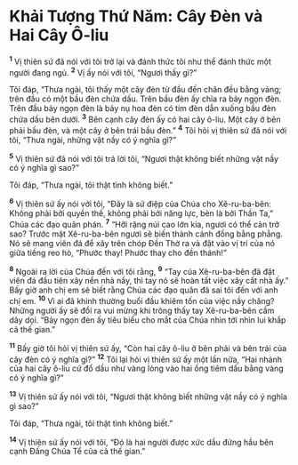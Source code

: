 # Khải Tượng Thứ Năm: Cây Ðèn và Hai Cây Ô-liu

<sup><b>1</b></sup> Vị thiên sứ đã nói với tôi trở lại và đánh thức tôi như thể đánh thức một người đang ngủ. <sup><b>2</b></sup> Vị ấy nói với tôi, “Ngươi thấy gì?”

Tôi đáp, “Thưa ngài, tôi thấy một cây đèn từ đầu đến chân đều bằng vàng; trên đầu có một bầu đèn chứa dầu. Trên bầu đèn ấy chỉa ra bảy ngọn đèn. Trên đầu bảy ngọn đèn là bảy nụ hoa đèn có tim đèn dẫn xuống bầu đèn chứa dầu bên dưới. <sup><b>3</b></sup> Bên cạnh cây đèn ấy có hai cây ô-liu. Một cây ở bên phải bầu đèn, và một cây ở bên trái bầu đèn.” <sup><b>4</b></sup> Tôi hỏi vị thiên sứ đã nói với tôi, “Thưa ngài, những vật nầy có ý nghĩa gì?”

<sup><b>5</b></sup> Vị thiên sứ đã nói với tôi trả lời tôi, “Ngươi thật không biết những vật nầy có ý nghĩa gì sao?”

Tôi đáp, “Thưa ngài, tôi thật tình không biết.”

<sup><b>6</b></sup> Vị thiên sứ ấy nói với tôi, “Ðây là sứ điệp của Chúa cho Xê-ru-ba-bên: Không phải bởi quyền thế, không phải bởi năng lực, bèn là bởi Thần Ta,” Chúa các đạo quân phán. <sup><b>7</b></sup> “Hỡi rặng núi cao lớn kia, ngươi có thể cản trở sao? Trước mặt Xê-ru-ba-bên ngươi sẽ biến thành cánh đồng bằng phẳng. Nó sẽ mang viên đá để xây trên chóp Ðền Thờ ra và đặt vào vị trí của nó giữa tiếng reo hò, “Phước thay! Phước thay cho đền thánh!”

<sup><b>8</b></sup> Ngoài ra lời của Chúa đến với tôi rằng, <sup><b>9</b></sup> “Tay của Xê-ru-ba-bên đã đặt viên đá đầu tiên xây nền nhà nầy, thì tay nó sẽ hoàn tất việc xây cất nhà ấy.” Bấy giờ anh chị em sẽ biết rằng Chúa các đạo quân đã sai tôi đến với anh chị em. <sup><b>10</b></sup> Vì ai đã khinh thường buổi đầu khiêm tốn của việc nầy chăng? Những người ấy sẽ đổi ra vui mừng khi trông thấy tay Xê-ru-ba-bên cầm dây dọi. “Bảy ngọn đèn ấy tiêu biểu cho mắt của Chúa nhìn tới nhìn lui khắp cả thế gian.”

<sup><b>11</b></sup> Bấy giờ tôi hỏi vị thiên sứ ấy, “Còn hai cây ô-liu ở bên phải và bên trái của cây đèn có ý nghĩa gì?” <sup><b>12</b></sup> Tôi lại hỏi vị thiên sứ ấy một lần nữa, “Hai nhánh của hai cây ô-liu cứ đổ dầu như vàng lỏng vào hai ống tiêm dầu bằng vàng có ý nghĩa gì?”

<sup><b>13</b></sup> Vị thiên sứ ấy nói với tôi, “Ngươi thật không biết những vật nầy có ý nghĩa gì sao?”

Tôi đáp, “Thưa ngài, tôi thật tình không biết.”

<sup><b>14</b></sup> Vị thiên sứ ấy nói với tôi, “Ðó là hai người được xức dầu đứng hầu bên cạnh Ðấng Chúa Tể của cả thế gian.”
